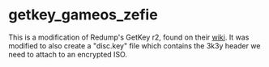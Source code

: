 # getkey_gameos_zefie

This is a modification of Redump's GetKey r2, found on their [wiki](http://wiki.redump.org/index.php?title=PlayStation_3_Dumping_Guide).
It was modified to also create a "disc.key" file which contains the 3k3y header we need to attach to an encrypted ISO.

